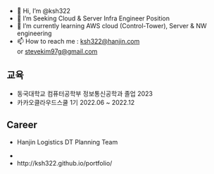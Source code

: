 - 👋 Hi, I’m @ksh322
- 👀 I’m Seeking Cloud & Server Infra Engineer Position
- 🌱 I’m currently learning AWS cloud (Control-Tower), Server & NW engineering
- 📫 How to reach me : ksh322@hanjin.com <br> or stevekim97g@gmail.com 
## 교육 </br>
- 동국대학교 컴퓨터공학부 정보통신공학과 졸업 2023<br>
- 카카오클라우드스쿨 1기 2022.06 ~ 2022.12 <br>
## Career </br>
- Hanjin Logistics DT Planning Team


- <li>http://ksh322.github.io/portfolio/</li>
<!---
ksh322/ksh322 is a ✨ special ✨ repository because its `README.md` (this file) appears on your GitHub profile.
You can click the Preview link to take a look at your changes.
--->
